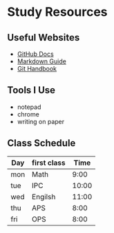 # Study Resources
## Useful Websites  
  - [GitHub Docs](https://docs.github.com/)
  - [Markdown Guide](https://www.markdownguide.org/)
  - [Git Handbook](https://guides.github.com/introduction/git-handbook/)

## Tools I Use
   - notepad
   - chrome
   - writing on paper
  
## Class Schedule
|Day|first class|Time|
|---|-----------|----|
|mon|Math|9:00|
|tue|IPC|10:00|
|wed|Engilsh|11:00|
|thu|APS|8:00|
|fri|OPS|8:00|

